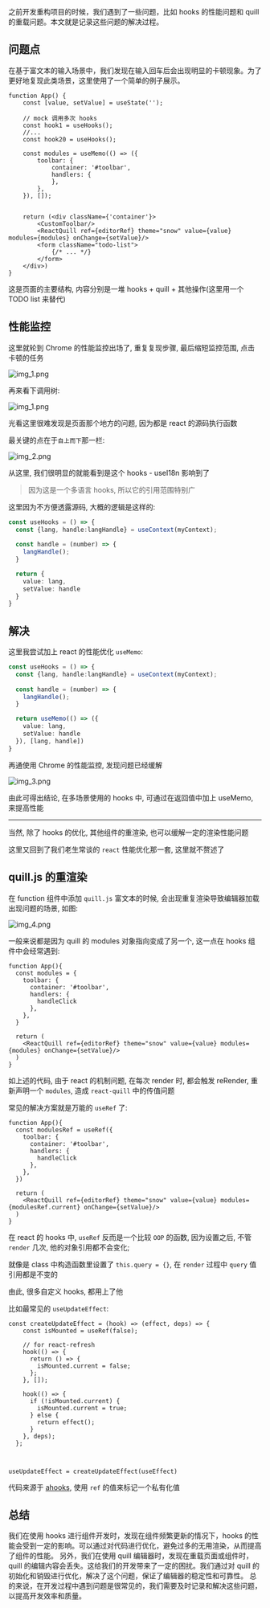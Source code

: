 
之前开发重构项目的时候，我们遇到了一些问题，比如 hooks 的性能问题和 quill 的重载问题。本文就是记录这些问题的解决过程。

## 问题点

在基于富文本的输入场景中，我们发现在输入回车后会出现明显的卡顿现象。为了更好地复现此类场景，这里使用了一个简单的例子展示。

```tsx
function App() {
    const [value, setValue] = useState('');

    // mock 调用多次 hooks
    const hook1 = useHooks();
    //...
    const hook20 = useHooks();

    const modules = useMemo(() => ({
        toolbar: {
            container: '#toolbar',
            handlers: {
            },
        },
    }), []);
    

    return (<div className={'container'}>
        <CustomToolbar/>
        <ReactQuill ref={editorRef} theme="snow" value={value} modules={modules} onChange={setValue}/>
        <form className="todo-list">
            {/* ... */}
        </form>
    </div>)
}
```

这是页面的主要结构, 内容分别是一堆 hooks + quill + 其他操作(这里用一个 TODO list 来替代)

## 性能监控

这里就轮到 Chrome 的性能监控出场了, 重复复现步骤, 最后缩短监控范围, 点击卡顿的任务

![img_1.png](images%2Fimg_1.png)


再来看下调用树:

![img_1.png](images%2Fimg_1.png)

光看这里很难发现是页面那个地方的问题, 因为都是 react 的源码执行函数


最关键的点在于`自上而下`那一栏:

![img_2.png](images%2Fimg_2.png)

从这里, 我们很明显的就能看到是这个 hooks - useI18n 影响到了

> 因为这是一个多语言 hooks, 所以它的引用范围特别广
> 

这里因为不方便透露源码, 大概的逻辑是这样的:

```ts
const useHooks = () => {
  const {lang, handle:langHandle} = useContext(myContext);
  
  const handle = (number) => {
    langHandle();
  }

  return {
    value: lang,
    setValue: handle
  }
}
```

## 解决

这里我尝试加上 react 的性能优化 `useMemo`:

```ts
const useHooks = () => {
  const {lang, handle:langHandle} = useContext(myContext);
  
  const handle = (number) => {
    langHandle();
  }

  return useMemo(() => ({
    value: lang,
    setValue: handle
  }), [lang, handle])
}
```

再通使用 Chrome 的性能监控, 发现问题已经缓解

![img_3.png](images%2Fimg_3.png)

由此可得出结论, 在多场景使用的 hooks 中, 可通过在返回值中加上 useMemo, 来提高性能

---

当然, 除了 hooks 的优化, 其他组件的重渲染, 也可以缓解一定的渲染性能问题

这里又回到了我们老生常谈的 `react` 性能优化那一套, 这里就不赘述了

## quill.js 的重渲染

在 function 组件中添加 `quill.js` 富文本的时候, 会出现重复渲染导致编辑器加载出现问题的场景, 如图:

![img_4.png](images%2Fimg_4.png)

一般来说都是因为 quill 的 modules 对象指向变成了另一个, 这一点在 hooks 组件中会经常遇到:

```tsx
function App(){
  const modules = {
    toolbar: {
      container: '#toolbar',
      handlers: {
        handleClick
      },
    },
  }
  
  return (
    <ReactQuill ref={editorRef} theme="snow" value={value} modules={modules} onChange={setValue}/>
  )
}
```

如上述的代码, 由于 react 的机制问题, 在每次 render 时, 都会触发 reRender, 重新声明一个 `modules`, 造成 `react-quill` 中的传值问题

常见的解决方案就是万能的 `useRef` 了:

```tsx
function App(){
  const modulesRef = useRef({
    toolbar: {
      container: '#toolbar',
      handlers: {
        handleClick
      },
    },
  })
  
  return (
    <ReactQuill ref={editorRef} theme="snow" value={value} modules={modulesRef.current} onChange={setValue}/>
  )
}
```

在 react 的 hooks 中, `useRef` 反而是一个比较 `OOP` 的函数, 因为设置之后, 不管 `render` 几次, 他的对象引用都不会变化;  

就像是 class 中构造函数里设置了 `this.query = {}`, 在 `render` 过程中 `query` 值引用都是不变的


由此, 很多自定义 hooks, 都用上了他

比如最常见的 `useUpdateEffect`:

```tsx
const createUpdateEffect = (hook) => (effect, deps) => {
    const isMounted = useRef(false);

    // for react-refresh
    hook(() => {
      return () => {
        isMounted.current = false;
      };
    }, []);

    hook(() => {
      if (!isMounted.current) {
        isMounted.current = true;
      } else {
        return effect();
      }
    }, deps);
  };



useUpdateEffect = createUpdateEffect(useEffect)
```

代码来源于 [ahooks](https://github.com/alibaba/hooks/blob/master/packages/hooks/src/useUpdateEffect/index.ts),  使用 `ref` 的值来标记一个私有化值


## 总结

我们在使用 hooks 进行组件开发时，发现在组件频繁更新的情况下，hooks 的性能会受到一定的影响。可以通过对代码进行优化，避免过多的无用渲染，从而提高了组件的性能。
另外，我们在使用 quill 编辑器时，发现在重载页面或组件时，quill 的编辑内容会丢失。这给我们的开发带来了一定的困扰。我们通过对 quill 的初始化和销毁进行优化，解决了这个问题，保证了编辑器的稳定性和可靠性。
总的来说，在开发过程中遇到问题是很常见的，我们需要及时记录和解决这些问题，以提高开发效率和质量。
